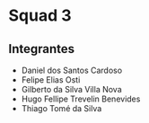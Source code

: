 # Squad 3 #

## Integrantes ##
* Daniel dos Santos Cardoso
* Felipe Elias Osti
* Gilberto da Silva Villa Nova
* Hugo Fellipe Trevelin Benevides
* Thiago Tomé da Silva
